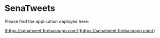 # SenaTweets

Please find the application deployed here:

[https://senatweet.firebaseapp.com/](https://senatweet.firebaseapp.com/)
